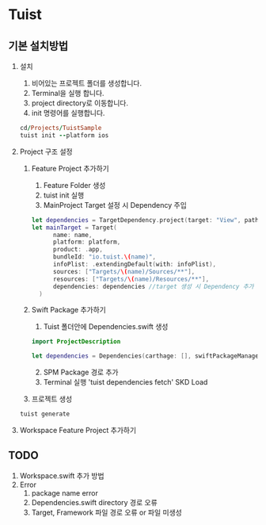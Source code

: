 # Tuist

## 기본 설치방법

1. 설치
   1. 비어있는 프로젝트 폴더를 생성합니다.
   2. Terminal을 실행 합니다.
   3. project directory로 이동합니다.
   4. init 명령어를 실행합니다.

   ~~~ruby
   cd/Projects/TuistSample
   tuist init --platform ios
   ~~~

2. Project 구조 설정
   1. Feature Project 추가하기
      1. Feature Folder 생성
      2. tuist init 실행
      3. MainProject Target 설정 시 Dependency 주입

      ~~~Swift
      let dependencies = TargetDependency.project(target: "View", path: "./View")
      let mainTarget = Target(
            name: name,
            platform: platform,
            product: .app,
            bundleId: "io.tuist.\(name)",
            infoPlist: .extendingDefault(with: infoPlist),
            sources: ["Targets/\(name)/Sources/**"],
            resources: ["Targets/\(name)/Resources/**"],
            dependencies: dependencies //target 생성 시 Dependency 추가
        )
      ~~~

   2. Swift Package 추가하기
      1. Tuist 폴더안에 Dependencies.swift 생성

        ~~~Swift
        import ProjectDescription

        let dependencies = Dependencies(carthage: [], swiftPackageManager: [.remote(url: "https://github.com/Alamofire/Alamofire.git", requirement: .upToNextMajor(from: "5.6.1"))], platforms: [.iOS])
        ~~~

      2. SPM Package 경로 추가
      3. Terminal 실행 'tuist dependencies fetch' SKD Load
   3. 프로젝트 생성

   ~~~ruby
   tuist generate
   ~~~

3. Workspace Feature Project 추가하기

## TODO

1. Workspace.swift 추가 방법
2. Error
   1. package name error
   2. Dependencies.swift directory 경로 오류
   3. Target, Framework 파일 경로 오류 or 파일 미생성
